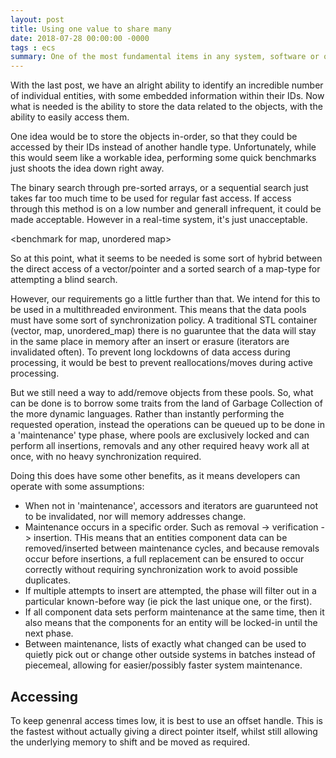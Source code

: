 ```yaml
---
layout: post
title: Using one value to share many
date: 2018-07-28 00:00:00 -0000
tags : ecs
summary: One of the most fundamental items in any system, software or otherwise, is to be able to identify something uniquely. This can be accomplished by re-using a regular unsigned integer to convey multiple values.
---
```

With the last post, we have an alright ability to identify an incredible number of individual entities, with some embedded information within their IDs. Now what is needed is the ability to store the data related to the objects, with the ability to easily access them.

One idea would be to store the objects in-order, so that they could be accessed by their IDs instead of another handle type. Unfortunately, while this would seem like a workable idea, performing some quick benchmarks just shoots the idea down right away.

<binary-search benchmark here>

The binary search through pre-sorted arrays, or a sequential search just takes far too much time to be used for regular fast access. If access through this method is on a low number and generall infrequent, it could be made acceptable. However in a real-time system, it's just unacceptable.

<benchmark for map, unordered map>

So at this point, what it seems to be needed is some sort of hybrid between the direct access of a vector/pointer and a sorted search of a map-type for attempting a blind search.

However, our requirements go a little further than that. We intend for this to be used in a multithreaded environment. This means that the data pools must have some sort of synchronization policy. A traditional STL container (vector, map, unordered_map) there is no guaruntee that the data will stay in the same place in memory after an insert or erasure (iterators are invalidated often). To prevent long lockdowns of data access during processing, it would be best to prevent reallocations/moves during active processing.

But we still need a way to add/remove objects from these pools. So, what can be done is to borrow some traits from the land of Garbage Collection of the more dynamic languages. Rather than instantly performing the requested operation, instead the operations can be queued up to be done in a 'maintenance' type phase, where pools are exclusively locked and can perform all insertions, removals and any other required heavy work all at once, with no heavy synchronization required.

Doing this does have some other benefits, as it means developers can operate with some assumptions:
- When not in 'maintenance', accessors and iterators are guarunteed not to be invalidated, nor will memory addresses change.
- Maintenance occurs in a specific order. Such as removal -> verification -> insertion. THis means that an entities component data can be removed/inserted between maintenance cycles, and because removals occur before insertions, a full replacement can be ensured to occur correctly without requiring synchronization work to avoid possible duplicates.
- If multiple attempts to insert are attempted, the phase will filter out in a particular known-before way (ie pick the last unique one, or the first).
- If all component data sets perform maintenance at the same time, then it also means that the components for an entity will be locked-in until the next phase.
- Between maintenance, lists of exactly what changed can be used to quietly pick out or change other outside systems in batches instead of piecemeal, allowing for easier/possibly faster system maintenance.

## Accessing

To keep genenral access times low, it is best to use an offset handle. This is the fastest without actually giving a direct pointer itself, whilst still allowing the underlying memory to shift and be moved as required.